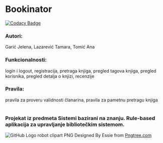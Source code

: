 # Bookinator
[![Codacy Badge](https://api.codacy.com/project/badge/Grade/bbeafdc6c58c4649af110361046d3936)](https://app.codacy.com/manual/lazarevict97/Bookinator?utm_source=github.com&utm_medium=referral&utm_content=TLazarevic/Bookinator&utm_campaign=Badge_Grade_Dashboard)

### Autori:
Garić Jelena, Lazarević Tamara, Tomić Ana
<br>
### Funkcionalnosti:
login i logout, registracija, pretraga knjiga, pregled tagova knjiga, pregled korisnika, pregled detalja o knjizi, recenzije
<br> 
### Pravila: 
pravila za proveru validnosti članarina, pravila za pametnu pretragu knjiga
<br>
<br>
### Projekat iz predmeta Sistemi bazirani na znanju. Rule-based aplikacija za upravljanje bibliotečkim sistemom. 

![GitHub Logo](https://github.com/TLazarevic/Bookinator/blob/master/Frontend/src/assets/images/robot.png)
robot clipart PNG Designed By Essie from <a href="https://pngtree.com/">Pngtree.com</a>

